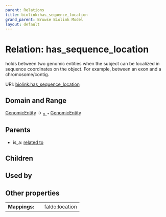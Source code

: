 ```yaml
---
parent: Relations
title: biolink:has_sequence_location
grand_parent: Browse Biolink Model
layout: default
---
```


# Relation: has_sequence_location


holds between two genomic entities when the subject can be localized in sequence coordinates on the object. For example, between an exon and a chromosome/contig.

URI: [biolink:has_sequence_location](https://w3id.org/biolink/vocab/has_sequence_location)

## Domain and Range

[GenomicEntity](GenomicEntity.md) ->  <sub>0..*</sub> [GenomicEntity](GenomicEntity.md)

## Parents

 *  is_a: [related to](related_to.md)

## Children


## Used by


## Other properties

|  |  |  |
| --- | --- | --- |
| **Mappings:** | | faldo:location |

